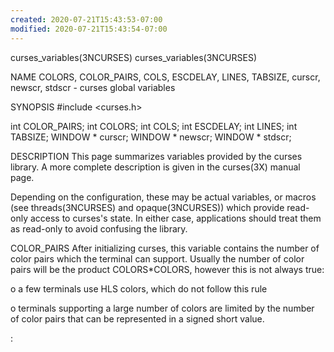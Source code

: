 ```yaml
---
created: 2020-07-21T15:43:53-07:00
modified: 2020-07-21T15:43:54-07:00
---
```


curses_variables(3NCURSES)   curses_variables(3NCURSES)



NAME
   COLORS, COLOR_PAIRS, COLS, ESCDELAY, LINES, TABSIZE,
   curscr, newscr, stdscr - curses global variables

SYNOPSIS
   #include <curses.h>

   int COLOR_PAIRS;
   int COLORS;
   int COLS;
   int ESCDELAY;
   int LINES;
   int TABSIZE;
   WINDOW * curscr;
   WINDOW * newscr;
   WINDOW * stdscr;

DESCRIPTION
   This page summarizes variables provided by the
   curses library.  A more complete description is
   given in the curses(3X) manual page.

   Depending on the configuration, these may be actual
   variables, or macros (see threads(3NCURSES) and
   opaque(3NCURSES)) which provide read-only access to
   curses's state.  In either case, applications should
   treat them as read-only to avoid confusing the
   library.

   COLOR_PAIRS
   After initializing curses, this variable contains
   the number of color pairs which the terminal can
   support.  Usually the number of color pairs will be
   the product COLORS*COLORS, however this is not
   always true:

   o   a few terminals use HLS colors, which do not
       follow this rule

   o   terminals supporting a large number of colors
       are limited by the number of color pairs that
       can be represented in a signed short value.

: